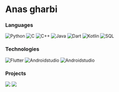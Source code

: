 # Anas gharbi

### Languages

![Python](https://img.shields.io/badge/-Python-000?&logo=Python)
![C](https://img.shields.io/badge/-C-000?&logo=C)
![C++](https://img.shields.io/badge/-C++-000?&logo=cplusplus)
![Java](https://img.shields.io/badge/-Java-000?&logo=Java&logoColor=007396)
![Dart](https://img.shields.io/badge/-Dart-000?&logo=dart)
![Kotlin](https://img.shields.io/badge/-kotlin-000?&logo=kotlin)
![SQL](https://img.shields.io/badge/-SQL-000?&logo=MySQL)


### Technologies

![Flutter](https://img.shields.io/badge/-flutter-000?&logo=flutter)
![Androidstudio](https://img.shields.io/badge/-androidstudio-000?&logo=androidstudio)
![Androidstudio](https://img.shields.io/badge/-OpenCV-000?&logo=opencv)


### Projects

[![](https://img.shields.io/badge/-🏐%20Roulette%20Ball%20Tracking-000)](https://github.com/anazeus1/roulette-ball-tracking)
[![](https://img.shields.io/badge/-📱%20VocabApp%20-000)](https://github.com/anazeus1/vocabapp)



